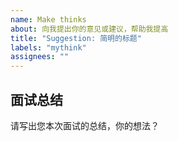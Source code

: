 ```yaml
---
name: Make thinks
about: 向我提出你的意见或建议，帮助我提高
title: "Suggestion: 简明的标题"
labels: "mythink"
assignees: ""
---
```


## 面试总结

请写出您本次面试的总结，你的想法？



